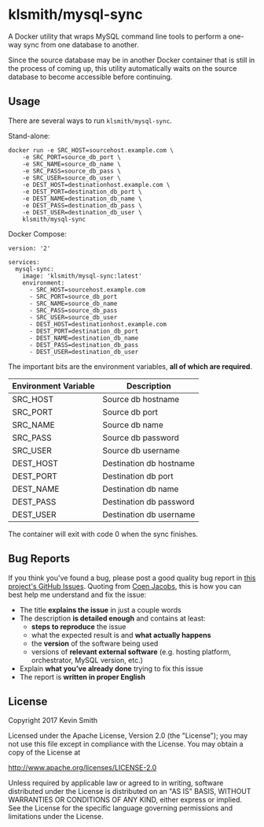 # klsmith/mysql-sync

A Docker utility that wraps MySQL command line tools to perform a one-way sync from one database to another.

Since the source database may be in another Docker container that is still in the process of coming up, this utility automatically waits on the source database to become accessible before continuing.

## Usage

There are several ways to run `klsmith/mysql-sync`.

Stand-alone:

```
docker run -e SRC_HOST=sourcehost.example.com \
    -e SRC_PORT=source_db_port \
    -e SRC_NAME=source_db_name \
    -e SRC_PASS=source_db_pass \
    -e SRC_USER=source_db_user \
    -e DEST_HOST=destinationhost.example.com \
    -e DEST_PORT=destination_db_port \
    -e DEST_NAME=destination_db_name \
    -e DEST_PASS=destination_db_pass \
    -e DEST_USER=destination_db_user \
    klsmith/mysql-sync
```

Docker Compose:

```
version: '2'

services:
  mysql-sync:
    image: 'klsmith/mysql-sync:latest'
    environment:
      - SRC_HOST=sourcehost.example.com
      - SRC_PORT=source_db_port
      - SRC_NAME=source_db_name
      - SRC_PASS=source_db_pass
      - SRC_USER=source_db_user
      - DEST_HOST=destinationhost.example.com
      - DEST_PORT=destination_db_port
      - DEST_NAME=destination_db_name
      - DEST_PASS=destination_db_pass
      - DEST_USER=destination_db_user

```

The important bits are the environment variables, **all of which are required**.

| Environment Variable | Description |
|----------------------|-------------|
| SRC_HOST | Source db hostname |
| SRC_PORT | Source db port |
| SRC_NAME | Source db name |
| SRC_PASS | Source db password |   
| SRC_USER | Source db username |
| DEST_HOST | Destination db hostname |
| DEST_PORT | Destination db port |
| DEST_NAME | Destination db name |
| DEST_PASS | Destination db password |   
| DEST_USER | Destination db username |

The container will exit with code 0 when the sync finishes.

## Bug Reports

If you think you've found a bug, please post a good quality bug report in [this project's GitHub Issues](https://github.com/kevinsmith/docker-mysql-sync/issues). Quoting from [Coen Jacobs](https://coenjacobs.me/2013/12/06/effective-bug-reports-on-github/), this is how you can best help me understand and fix the issue:

- The title **explains the issue** in just a couple words
- The description **is detailed enough** and contains at least:
  - **steps to reproduce** the issue
  - what the expected result is and **what actually happens**
  - the **version** of the software being used
  - versions of **relevant external software** (e.g. hosting platform, orchestrator, MySQL version, etc.)
- Explain **what you’ve already done** trying to fix this issue
- The report is **written in proper English**

## License

Copyright 2017 Kevin Smith

Licensed under the Apache License, Version 2.0 (the "License");
you may not use this file except in compliance with the License.
You may obtain a copy of the License at

  http://www.apache.org/licenses/LICENSE-2.0

Unless required by applicable law or agreed to in writing, software
distributed under the License is distributed on an "AS IS" BASIS,
WITHOUT WARRANTIES OR CONDITIONS OF ANY KIND, either express or implied.
See the License for the specific language governing permissions and
limitations under the License.
